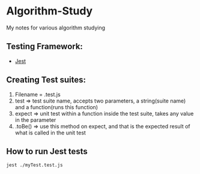# Algorithm-Study
My notes for various algorithm studying

## Testing Framework:
- [Jest](!https://jestjs.io/)

## Creating Test suites:
1. Filename = .test.js
2. test => test suite name, accepts two parameters, a string(suite name) and a function(runs this function)
3. expect => unit test within a function inside the test suite, takes any value in the parameter
4. .toBe() => use this method on expect, and that is the expected result of what is called in the unit test

## How to run Jest tests 
```sh
jest ./myTest.test.js
```